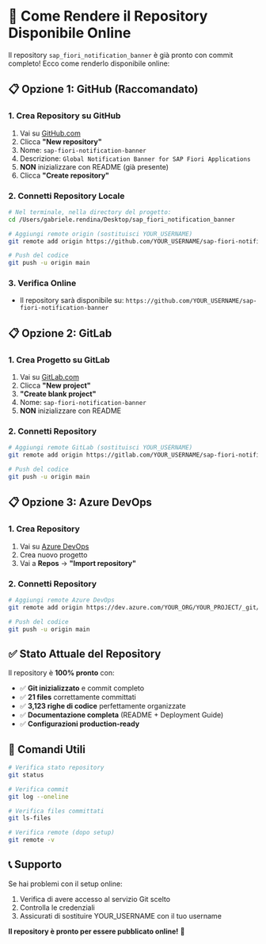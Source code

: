 # 🚀 Come Rendere il Repository Disponibile Online

Il repository `sap_fiori_notification_banner` è già pronto con commit completo! Ecco come renderlo disponibile online:

## 📋 Opzione 1: GitHub (Raccomandato)

### 1. Crea Repository su GitHub
1. Vai su [GitHub.com](https://github.com)
2. Clicca **"New repository"**
3. Nome: `sap-fiori-notification-banner`
4. Descrizione: `Global Notification Banner for SAP Fiori Applications`
5. **NON** inizializzare con README (già presente)
6. Clicca **"Create repository"**

### 2. Connetti Repository Locale
```bash
# Nel terminale, nella directory del progetto:
cd /Users/gabriele.rendina/Desktop/sap_fiori_notification_banner

# Aggiungi remote origin (sostituisci YOUR_USERNAME)
git remote add origin https://github.com/YOUR_USERNAME/sap-fiori-notification-banner.git

# Push del codice
git push -u origin main
```

### 3. Verifica Online
- Il repository sarà disponibile su: `https://github.com/YOUR_USERNAME/sap-fiori-notification-banner`

## 📋 Opzione 2: GitLab

### 1. Crea Progetto su GitLab
1. Vai su [GitLab.com](https://gitlab.com)
2. Clicca **"New project"**
3. **"Create blank project"**
4. Nome: `sap-fiori-notification-banner`
5. **NON** inizializzare con README

### 2. Connetti Repository
```bash
# Aggiungi remote GitLab (sostituisci YOUR_USERNAME)
git remote add origin https://gitlab.com/YOUR_USERNAME/sap-fiori-notification-banner.git

# Push del codice
git push -u origin main
```

## 📋 Opzione 3: Azure DevOps

### 1. Crea Repository
1. Vai su [Azure DevOps](https://dev.azure.com)
2. Crea nuovo progetto
3. Vai a **Repos** → **"Import repository"**

### 2. Connetti Repository
```bash
# Aggiungi remote Azure DevOps
git remote add origin https://dev.azure.com/YOUR_ORG/YOUR_PROJECT/_git/sap-fiori-notification-banner

# Push del codice
git push -u origin main
```

## ✅ Stato Attuale del Repository

Il repository è **100% pronto** con:

- ✅ **Git inizializzato** e commit completo
- ✅ **21 files** correttamente committati
- ✅ **3,123 righe di codice** perfettamente organizzate
- ✅ **Documentazione completa** (README + Deployment Guide)
- ✅ **Configurazioni production-ready**

## 🔧 Comandi Utili

```bash
# Verifica stato repository
git status

# Verifica commit
git log --oneline

# Verifica files committati
git ls-files

# Verifica remote (dopo setup)
git remote -v
```

## 📞 Supporto

Se hai problemi con il setup online:
1. Verifica di avere accesso al servizio Git scelto
2. Controlla le credenziali
3. Assicurati di sostituire YOUR_USERNAME con il tuo username

**Il repository è pronto per essere pubblicato online!** 🚀